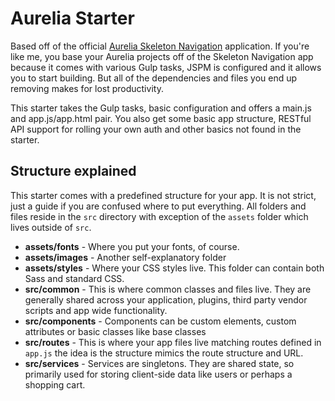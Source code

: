 # Aurelia Starter
Based off of the official [Aurelia Skeleton Navigation](https://github.com/aurelia/skeleton-navigation) application. If you're like me, you base your Aurelia projects off of the Skeleton Navigation app because it comes with various Gulp tasks, JSPM is configured and it allows you to start building. But all of the dependencies and files you end up removing makes for lost productivity.

This starter takes the Gulp tasks, basic configuration and offers a main.js and app.js/app.html pair. You also get some basic app structure, RESTful API support for rolling your own auth and other basics not found in the starter.

## Structure explained
This starter comes with a predefined structure for your app. It is not strict, just a guide if you are confused where to put everything. All folders and files reside in the ``src`` directory with exception of the ``assets`` folder which lives outside of ``src``.

- **assets/fonts** - Where you put your fonts, of course.
- **assets/images** - Another self-explanatory folder
- **assets/styles** - Where your CSS styles live. This folder can contain both Sass and standard CSS.
- **src/common** - This is where common classes and files live. They are generally shared across your application, plugins, third party vendor scripts and app wide functionality.
- **src/components** - Components can be custom elements, custom attributes or basic classes like base classes
- **src/routes** - This is where your app files live matching routes defined in ``app.js`` the idea is the structure mimics the route structure and URL.
- **src/services** - Services are singletons. They are shared state, so primarily used for storing client-side data like users or perhaps a shopping cart.
